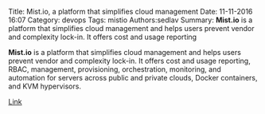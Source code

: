 Title: Mist.io, a platform that simplifies cloud management
Date: 11-11-2016 16:07
Category: devops
Tags: mistio
Authors:sedlav
Summary: **Mist.io** is a platform that simplifies cloud management and helps users prevent vendor and complexity lock-in. It offers cost and usage reporting

**Mist.io** is a platform that simplifies cloud management and helps users prevent vendor and complexity lock-in. It offers cost and usage reporting, RBAC, management, provisioning,  orchestration, monitoring, and automation for servers across public and private clouds, Docker containers, and KVM hypervisors.

[Link](http://docs.mist.io/)
